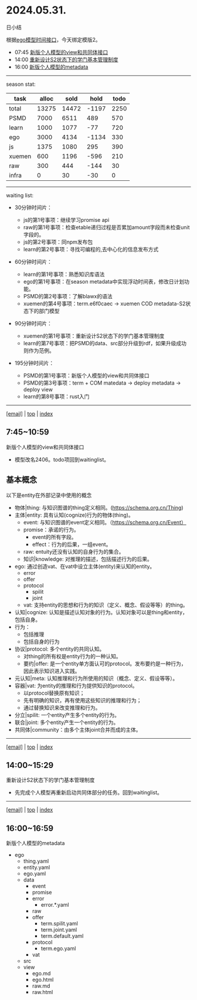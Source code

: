 # 2024.05.31.
日小结  

<a id="top"></a>
根据[ego模型时间接口](https://gitee.com/hyg/blog/blob/master/timeflow.md)，今天绑定模版2。

<a id="index"></a>
- 07:45	[新版个人模型的view和共同体接口](#20240531074500)  
- 14:00	[重新设计S2状态下的学门基本管理制度](#20240531140000)  
- 16:00	[新版个人模型的metadata](#20240531160000)  

---
season stat:

| task | alloc | sold | hold | todo |
| --- | --- | --- | --- | --- |
| total | 13275 | 14472 | -1197 | 2250 |
| PSMD | 7000 | 6511 | 489 | 570 |
| learn | 1000 | 1077 | -77 | 720 |
| ego | 3000 | 4134 | -1134 | 330 |
| js | 1375 | 1080 | 295 | 390 |
| xuemen | 600 | 1196 | -596 | 210 |
| raw | 300 | 444 | -144 | 30 |
| infra | 0 | 30 | -30 | 0 |

---

waiting list:


- 30分钟时间片：
  - js的第1号事项：继续学习promise api
  - raw的第1号事项：检查etable递归过程是否累加amount字段而未检查unit字段的。
  - js的第2号事项：同npm发布包
  - learn的第2号事项：寻找可编程的,去中心化的信息发布方式

- 60分钟时间片：
  - learn的第1号事项：熟悉知识库语法
  - ego的第1号事项：在season metadata中实现浮动时间表，修改日计划功能。
  - PSMD的第2号事项：了解blawx的语法
  - xuemen的第4号事项：term.e6f0caec -> xuemen COD metadata-S2状态下的部门模型

- 90分钟时间片：
  - xuemen的第1号事项：重新设计S2状态下的学门基本管理制度
  - learn的第7号事项：把PSMD的data、src部分升级到rdf，如果升级成功则作为范例。

- 195分钟时间片：
  - PSMD的第1号事项：新版个人模型的view和共同体接口
  - PSMD的第3号事项：term + COM matedata -> deploy metadata -> deploy view
  - learn的第8号事项：rust入门

---

<a href="mailto:huangyg@mars22.com?subject=关于2024.05.31.[新版个人模型的view和共同体接口]任务&body=日期: 20240531%0D%0A序号: 0%0D%0A手稿:../../draft/2024/05/20240531074500.md%0D%0A---请勿修改邮件主题及以上内容 从下一行开始写您的想法---%0D%0A">[email]</a> | [top](#top) | [index](#index)
<a id="20240531074500"></a>
## 7:45~10:59
新版个人模型的view和共同体接口

- 模型改名2406。todo项回到waitinglist。

## 基本概念
以下是entity在外部记录中使用的概念

- 物体|thing: 与知识图谱的thing定义相同。(https://schema.org.cn/Thing)
- 主体|entity: 具有认知(cognize)行为的物体(thing)。
    - event: 与知识图谱的event定义相同。（https://schema.org.cn/Event） 
    - promise：承诺的行为。
        - event的所有字段。
        - effect：行为的后果，一组event。
    - raw: entuity还没有认知的自身行为的集合。
    - 知识|knowledge: 对推理的描述，包括描述行为的后果。
- ego: 通过创造vat、在vat中设立主体(entity)来认知的entity。
    - error
    - offer
    - protocol
       - spilit
       - joint
    - vat: 支持entity的思想和行为的知识（定义、概念、假设等等）的thing。
- 认知|cognize: 认知是描述认知对象的行为。认知对象可以是thing和entity，包括自身。
- 行为：
    - 包括推理
    - 包括自身的行为
- 协议|protocol: 多个entity的共同认知。
    - 对thing的所有权是entity行为的一种认知。
    - 要约|offer: 是一个entity单方面认可的protocol。发布要约是一种行为，因此表示知识进入实践。
- 元认知|meta: 认知推理和行为所使用的知识（概念、定义、假设等等）。
- 容器|vat: 为entity的推理和行为提供知识的protocol。
    - 以protocol替换原有知识；
    - 先有明确的知识，再有使用这些知识的推理和行为；
    - 通过替换知识来改变推理和行为。
- 分立|spilit: 一个entity产生多个entity的行为。
- 联合|joint: 多个entity产生一个entity的行为。
- 共同体|community：由多个主体joint合并而成的主体。

---

<a href="mailto:huangyg@mars22.com?subject=关于2024.05.31.[重新设计S2状态下的学门基本管理制度]任务&body=日期: 20240531%0D%0A序号: 1%0D%0A手稿:../../draft/2024/05/20240531140000.md%0D%0A---请勿修改邮件主题及以上内容 从下一行开始写您的想法---%0D%0A">[email]</a> | [top](#top) | [index](#index)
<a id="20240531140000"></a>
## 14:00~15:29
重新设计S2状态下的学门基本管理制度

- 先完成个人模型再重新启动共同体部分的任务。回到waitinglist。
---

<a href="mailto:huangyg@mars22.com?subject=关于2024.05.31.[新版个人模型的metadata]任务&body=日期: 20240531%0D%0A序号: 2%0D%0A手稿:../../draft/2024/05/20240531160000.md%0D%0A---请勿修改邮件主题及以上内容 从下一行开始写您的想法---%0D%0A">[email]</a> | [top](#top) | [index](#index)
<a id="20240531160000"></a>
## 16:00~16:59
新版个人模型的metadata

- ego
    - thing.yaml
    - entity.yaml
    - ego.yaml
    - data
        - event
        - promise
        - error
            - error.*.yaml
        - raw
        - offer
            - term.spilit.yaml
            - term.joint.yaml
            - term.default.yaml
        - protocol
            - term.ego.yaml
        - vat
    - src
    - view
        - ego.md
        - ego.html
        - raw.md
        - raw.html
